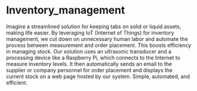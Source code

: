 # Inventory_management

Imagine a streamlined solution for keeping tabs on solid or liquid assets, making life easier. By leveraging IoT (Internet of Things) for inventory management, we cut down on unnecessary human labor and automate the process between measurement and order placement. This boosts efficiency in managing stock. Our solution uses an ultrasonic transducer and a processing device like a Raspberry Pi, which connects to the Internet to measure inventory levels. It then automatically sends an email to the supplier or company personnel for order placement and displays the current stock on a web page hosted by our system. Simple, automated, and efficient.
